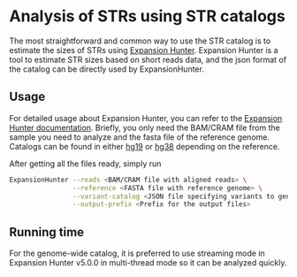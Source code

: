 # Analysis of STRs using STR catalogs

The most straightforward and common way to use the STR catalog is to estimate the sizes of STRs using [Expansion Hunter](https://github.com/Illumina/ExpansionHunter). Expansion Hunter is a tool to estimate STR sizes based on short reads data, and the json format of the catalog can be directly used by ExpansionHunter.

## Usage

For detailed usage about Expansion Hunter, you can refer to the [Expansion Hunter documentation](https://github.com/Illumina/ExpansionHunter/tree/master/docs). Briefly, you only need the BAM/CRAM file from the sample you need to analyze and the fasta file of the reference genome. Catalogs can be found in either [hg19](../hg19/) or [hg38](../hg38/) depending on the reference. 

After getting all the files ready, simply run

```bash
ExpansionHunter --reads <BAM/CRAM file with aligned reads> \
                --reference <FASTA file with reference genome> \
                --variant-catalog <JSON file specifying variants to genotype> \
                --output-prefix <Prefix for the output files>
```

## Running time

For the genome-wide catalog, it is preferred to use streaming mode in Expansion Hunter v5.0.0 in multi-thread mode so it can be analyzed quickly.
